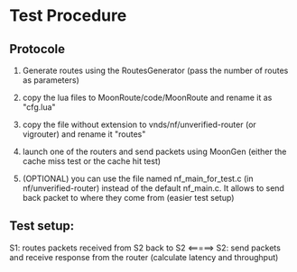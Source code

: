 
# Test Procedure

## Protocole

1. Generate routes using the RoutesGenerator (pass the number of routes as parameters)

2. copy the lua files to MoonRoute/code/MoonRoute and rename it as "cfg.lua"

3. copy the file without extension to vnds/nf/unverified-router (or vigrouter) and rename it "routes"

4. launch one of the routers and send packets using MoonGen (either the cache miss test or the cache hit test)

5. (OPTIONAL) you can use the file named nf_main_for_test.c (in nf/unverified-router) instead of the default nf_main.c. It allows to send back packet to where they come from (easier test setup)


## Test setup:


S1: routes packets received from S2 back to S2     <=====>    S2: send packets and receive response from the router (calculate latency and throughput)
				
